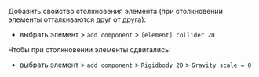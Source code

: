Добавить свойство столкновения элемента (при столкновении элементы отталкиваются друг от друга):
* выбрать элемент > `add component` > `[element] collider 2D `

Чтобы при столкновении элементы сдвигались:
* выбрать элемент > `add component` > `Rigidbody 2D` > `Gravity scale = 0`